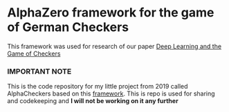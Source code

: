 # AlphaZero framework for the game of German Checkers

This framework was used for research of our paper [Deep Learning and the Game of Checkers](https://mendel-journal.org/index.php/mendel/article/view/163)


### IMPORTANT NOTE

This is the code repository for my little project from 2019 called AlphaCheckers based on this [framework](https://github.com/AppliedDataSciencePartners/DeepReinforcementLearning). This is repo is used for sharing and codekeeping and **I will not be working on it any further**